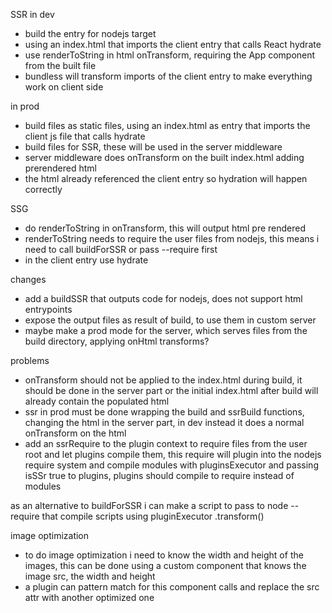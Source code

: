 SSR in dev

-   build the entry for nodejs target
-   using an index.html that imports the client entry that calls React hydrate
-   use renderToString in html onTransform, requiring the App component from the built file
-   bundless will transform imports of the client entry to make everything work on client side

in prod

-   build files as static files, using an index.html as entry that imports the client js file that calls hydrate
-   build files for SSR, these will be used in the server middleware
-   server middleware does onTransform on the built index.html adding prerendered html
-   the html already referenced the client entry so hydration will happen correctly

SSG

-   do renderToString in onTransform, this will output html pre rendered
-   renderToString needs to require the user files from nodejs, this means i need to call buildForSSR or pass --require first
-   in the client entry use hydrate

changes

-   add a buildSSR that outputs code for nodejs, does not support html entrypoints
-   expose the output files as result of build, to use them in custom server
-   maybe make a prod mode for the server, which serves files from the build directory, applying onHtml transforms?

problems

-   onTransform should not be applied to the index.html during build, it should be done in the server part or the initial index.html after build will already contain the populated html
-   ssr in prod must be done wrapping the build and ssrBuild functions, changing the html in the server part, in dev instead it does a normal onTransform on the html
-   add an ssrRequire to the plugin context to require files from the user root and let plugins compile them, this require will plugin into the nodejs require system and compile modules with pluginsExecutor and passing isSSr true to plugins, plugins should compile to require instead of modules

as an alternative to buildForSSR i can make a script to pass to node --require that compile scripts using pluginExecutor .transform()

image optimization

-   to do image optimization i need to know the width and height of the images, this can be done using a custom component that knows the image src, the width and height
-   a plugin can pattern match for this component calls and replace the src attr with another optimized one
